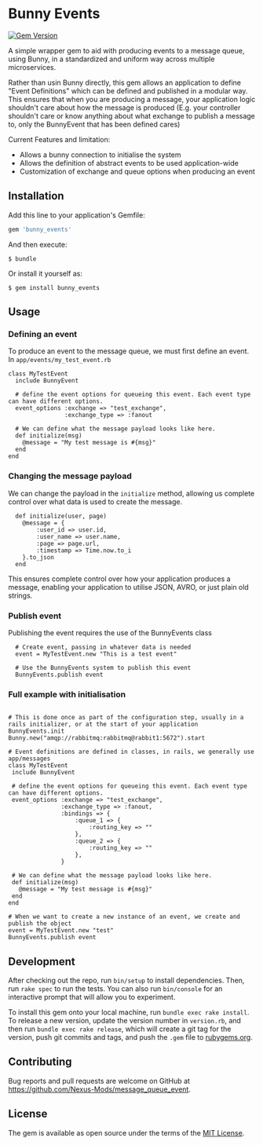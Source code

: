 # Bunny Events

[![Gem Version](https://badge.fury.io/rb/message_queue_event.svg)](https://badge.fury.io/rb/message_queue_event)

A simple wrapper gem to aid with producing events to a message queue, using Bunny, in a standardized and uniform way across multiple microservices.

Rather than usin Bunny directly, this gem allows an application to define "Event Definitions" which can be defined and published
in a modular way. This ensures that when you are producing a message, your application logic shouldn't care about how the
message is produced (E.g. your controller shouldn't care or know anything about what exchange to publish a message to, only the BunnyEvent 
that has been defined cares)

Current Features and limitation:

- Allows a bunny connection to initialise the system
- Allows the definition of abstract events to be used application-wide
- Customization of exchange and queue options when producing an event

## Installation

Add this line to your application's Gemfile:

```ruby
gem 'bunny_events'
```

And then execute:

    $ bundle

Or install it yourself as:

    $ gem install bunny_events

## Usage

### Defining an event

To produce an event to the message queue, we must first define an event. In `app/events/my_test_event.rb`

```$ruby
class MyTestEvent
  include BunnyEvent

  # define the event options for queueing this event. Each event type can have different options.
  event_options :exchange => "test_exchange",
                :exchange_type => :fanout

  # We can define what the message payload looks like here.
  def initialize(msg)
    @message = "My test message is #{msg}"
  end
end

```

### Changing the message payload

We can change the payload in the `initialize` method, allowing us complete control over what data is used to create the message.

```$ruby
  def initialize(user, page)
    @message = {
        :user_id => user.id,
        :user_name => user.name,
        :page => page.url,
        :timestamp => Time.now.to_i
    }.to_json
  end
```

This ensures complete control over how your application produces a message, enabling your application to utilise JSON, AVRO, or just plain old strings.

### Publish event

Publishing the event requires the use of the BunnyEvents class

```$ruby
  # Create event, passing in whatever data is needed
  event = MyTestEvent.new "This is a test event"
  
  # Use the BunnyEvents system to publish this event
  BunnyEvents.publish event
```

### Full example with initialisation

```

# This is done once as part of the configuration step, usually in a rails initializer, or at the start of your application
BunnyEvents.init Bunny.new("amqp://rabbitmq:rabbitmq@rabbit1:5672").start
   
# Event definitions are defined in classes, in rails, we generally use app/messages
class MyTestEvent
 include BunnyEvent

 # define the event options for queueing this event. Each event type can have different options.
 event_options :exchange => "test_exchange",
               :exchange_type => :fanout,
               :bindings => {
                   :queue_1 => {
                       :routing_key => ""
                   },
                   :queue_2 => {
                       :routing_key => ""
                   },
               }

 # We can define what the message payload looks like here.
 def initialize(msg)
   @message = "My test message is #{msg}"
 end
end

# When we want to create a new instance of an event, we create and publish the object
event = MyTestEvent.new "test"
BunnyEvents.publish event
```

## Development

After checking out the repo, run `bin/setup` to install dependencies. Then, run `rake spec` to run the tests. You can also run `bin/console` for an interactive prompt that will allow you to experiment.

To install this gem onto your local machine, run `bundle exec rake install`. To release a new version, update the version number in `version.rb`, and then run `bundle exec rake release`, which will create a git tag for the version, push git commits and tags, and push the `.gem` file to [rubygems.org](https://rubygems.org).

## Contributing

Bug reports and pull requests are welcome on GitHub at https://github.com/Nexus-Mods/message_queue_event.

## License

The gem is available as open source under the terms of the [MIT License](https://opensource.org/licenses/MIT).
